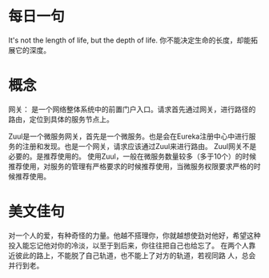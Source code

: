 # 每日一句

It's not the length of life, but the depth of life.
你不能决定生命的长度，却能拓展它的深度。

# 概念


网关： 是一个网络整体系统中的前置门户入口。请求首先通过网关，进行路径的路由，定位到具体的服务节点上。

Zuul是一个微服务网关，首先是一个微服务。也是会在Eureka注册中心中进行服务的注册和发现。也是一个网关，请求应该通过Zuul来进行路由。
Zuul网关不是必要的。是推荐使用的。
使用Zuul，一般在微服务数量较多（多于10个）的时候推荐使用，对服务的管理有严格要求的时候推荐使用，当微服务权限要求严格的时候推荐使用。

# 美文佳句

对一个人的爱，有种奇怪的力量。他越不搭理你，你就越想使劲对他好，希望这种投入能忘记他对你的冷淡，以至于到后来，你往往把自己也给忘了。
在两个人靠近彼此的路上，不能脱了自己轨道，也不能上了对方的轨道，若视同路 人，总会并行到老。

